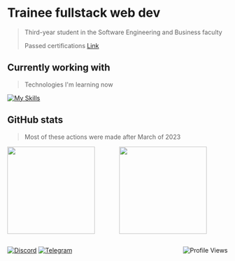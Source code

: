 # Trainee fullstack web dev
> Third-year student in the Software Engineering and Business faculty
>
> Passed certifications [Link](https://drive.google.com/drive/folders/1hVbQNhJGryLn6sOC-wVVqqti5A2VSOph?usp=sharing)

## Currently working with
> Technologies I'm learning now

[![My Skills](https://skillicons.dev/icons?i=mongodb,express,react,nodejs,nextjs,redux,docker)](https://skillicons.dev)

## GitHub stats
> Most of these actions were made after March of 2023


<div style="display: flex; flex-direction: row; gap: 8px;">
    <!-- GitHub Stats Card -->
    <img style="height: 200px; width: auto; flex: 1;"
        src="https://github-readme-stats-sigma-five.vercel.app/api?username=qboww&count_private=true&show_icons=true&theme=dark&hide_border=true&custom_title=My%20GitHub%20Stats" />
    <!-- GitHub Top Language Card -->
    <img style="height: 200px; width: auto; flex: 1;"
        src="https://github-readme-stats-sigma-five.vercel.app/api/top-langs/?username=qboww&langs_count=6&layout=compact&theme=dark&hide_border=true&hide=HTML&custom_title=Top%20Languages" />
</div>


##
[![Discord](https://img.shields.io/badge/Discord-%235865F2.svg?style=for-the-badge&logo=discord&logoColor=white)](https://discordapp.com/users/qboww)
[![Telegram](https://img.shields.io/badge/Telegram-2CA5E0?style=for-the-badge&logo=telegram&logoColor=white)](https://t.me/Yevhenii_Sarancha)
<img align="right" src="https://komarev.com/ghpvc/?username=qboww&style=for-the-badge&color=178600" alt="Profile Views">
